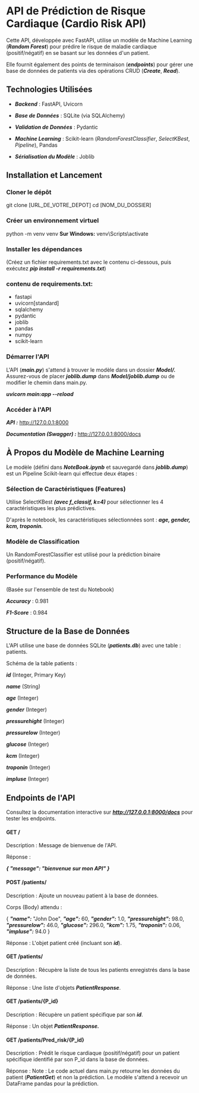 # API de Prédiction de Risque Cardiaque (Cardio Risk API)

Cette API, développée avec FastAPI, utilise un modèle de Machine Learning (***Random Forest***) pour prédire le risque de maladie cardiaque (positif/négatif) en se basant sur les données d'un patient.

Elle fournit également des points de terminaison (***endpoints***) pour gérer une base de données de patients via des opérations CRUD (***Create***, ***Read***).

## Technologies Utilisées

  * ***Backend*** : FastAPI, Uvicorn

  * ***Base de Données*** : SQLite (via SQLAlchemy)

  * ***Validation de Données*** : Pydantic

  * ***Machine Learning*** : Scikit-learn (*RandomForestClassifier*, *SelectKBest*, *Pipeline*), Pandas

  * ***Sérialisation du Modèle*** : Joblib

## Installation et Lancement

### Cloner le dépôt

git clone [URL_DE_VOTRE_DEPOT]
cd [NOM_DU_DOSSIER]


### Créer un environnement virtuel

python -m venv venv
**Sur Windows:** venv\Scripts\activate


### Installer les dépendances
(Créez un fichier requirements.txt avec le contenu ci-dessous, puis exécutez ***pip install -r requirements.txt***)

### contenu de requirements.txt:

  * fastapi
  * uvicorn[standard]
  * sqlalchemy
  * pydantic
  * joblib
  * pandas
  * numpy
  * scikit-learn


### Démarrer l'API
L'API (***main.py***) s'attend à trouver le modèle dans un dossier ***Model/.*** Assurez-vous de placer ***joblib.dump*** dans ***Model/joblib.dump*** ou de modifier le chemin dans main.py.

***uvicorn main:app --reload***


### Accéder à l'API

***API :*** http://127.0.0.1:8000

***Documentation (Swagger) :*** http://127.0.0.1:8000/docs

## À Propos du Modèle de Machine Learning

Le modèle (défini dans ***NoteBook.ipynb*** et sauvegardé dans ***joblib.dump***) est un Pipeline Scikit-learn qui effectue deux étapes :

### Sélection de Caractéristiques (Features)

Utilise SelectKBest ***(avec f_classif, k=4)*** pour sélectionner les 4 caractéristiques les plus prédictives.

D'après le notebook, les caractéristiques sélectionnées sont : ***age, gender, kcm, troponin.***

### Modèle de Classification

Un RandomForestClassifier est utilisé pour la prédiction binaire (positif/négatif).

### Performance du Modèle

(Basée sur l'ensemble de test du Notebook)

***Accuracy*** : 0.981

***F1-Score*** : 0.984

## Structure de la Base de Données

L'API utilise une base de données SQLite (***patients.db***) avec une table : patients.

Schéma de la table patients :

***id*** (Integer, Primary Key)

***name*** (String)

***age*** (Integer)

***gender*** (Integer)

***pressurehight*** (Integer)

***pressurelow*** (Integer)

***glucose*** (Integer)

***kcm*** (Integer)

***troponin*** (Integer)

***impluse*** (Integer)

## Endpoints de l'API

Consultez la documentation interactive sur ***http://127.0.0.1:8000/docs*** pour tester les endpoints.

#### GET /

Description : Message de bienvenue de l'API.

Réponse :

***{ "message": "bienvenue sur mon API" }***


#### POST /patients/

Description : Ajoute un nouveau patient à la base de données.

Corps (Body) attendu :

{
  ***"name":*** "John Doe",
  ***"age":*** 60,
  ***"gender":*** 1.0,
  ***"pressurehight":*** 98.0,
  ***"pressurelow":*** 46.0,
  ***"glucose":*** 296.0,
  ***"kcm":*** 1.75,
  ***"troponin":*** 0.06,
  ***"impluse":*** 94.0
}


Réponse : L'objet patient créé (incluant son ***id***).

#### GET /patients/

Description : Récupère la liste de tous les patients enregistrés dans la base de données.

Réponse : Une liste d'objets ***PatientResponse***.

#### GET /patients/{P_id}

Description : Récupère un patient spécifique par son ***id***.

Réponse : Un objet ***PatientResponse.***

#### GET /patients/Pred_risk/{P_id}

Description : Prédit le risque cardiaque (positif/négatif) pour un patient spécifique identifié par son P_id dans la base de données.

Réponse : Note : Le code actuel dans main.py retourne les données du patient (***PatientGet***) et non la prédiction. Le modèle s'attend à recevoir un DataFrame pandas pour la prédiction.

